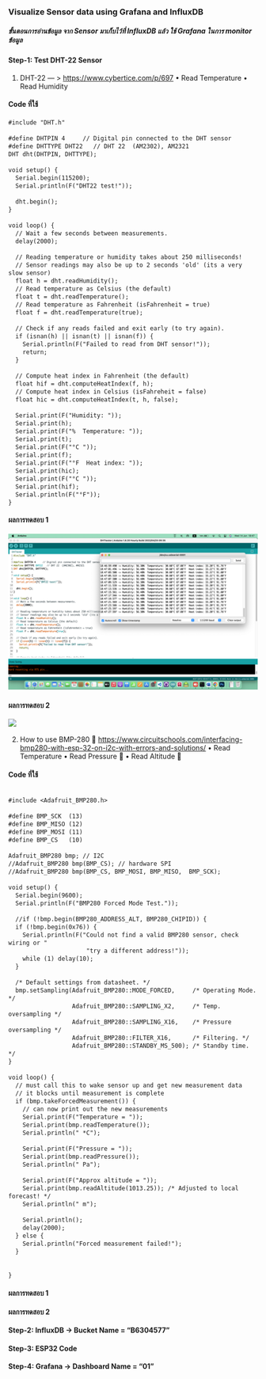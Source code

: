 ### Visualize Sensor data using Grafana and InfluxDB
##### ขั้นตอนการอ่านข้อมูล จาก Sensor มาเก็บไว้ที่ InfluxDB แล้ว ใช้ Grafana ในการ monitor ข้อมูล
#### Step-1: Test DHT-22 Sensor

1. DHT-22 — > https://www.cybertice.com/p/697
• Read Temperature
• Read Humidity

#### Code ที่ใช้
```
#include "DHT.h"

#define DHTPIN 4     // Digital pin connected to the DHT sensor
#define DHTTYPE DHT22   // DHT 22  (AM2302), AM2321
DHT dht(DHTPIN, DHTTYPE);

void setup() {
  Serial.begin(115200);
  Serial.println(F("DHT22 test!"));

  dht.begin();
}

void loop() {
  // Wait a few seconds between measurements.
  delay(2000);

  // Reading temperature or humidity takes about 250 milliseconds!
  // Sensor readings may also be up to 2 seconds 'old' (its a very slow sensor)
  float h = dht.readHumidity();
  // Read temperature as Celsius (the default)
  float t = dht.readTemperature();
  // Read temperature as Fahrenheit (isFahrenheit = true)
  float f = dht.readTemperature(true);

  // Check if any reads failed and exit early (to try again).
  if (isnan(h) || isnan(t) || isnan(f)) {
    Serial.println(F("Failed to read from DHT sensor!"));
    return;
  }

  // Compute heat index in Fahrenheit (the default)
  float hif = dht.computeHeatIndex(f, h);
  // Compute heat index in Celsius (isFahreheit = false)
  float hic = dht.computeHeatIndex(t, h, false);

  Serial.print(F("Humidity: "));
  Serial.print(h);
  Serial.print(F("%  Temperature: "));
  Serial.print(t);
  Serial.print(F("°C "));
  Serial.print(f);
  Serial.print(F("°F  Heat index: "));
  Serial.print(hic);
  Serial.print(F("°C "));
  Serial.print(hif);
  Serial.println(F("°F"));
}

```

#### ผลการทดสอบ 1
<img src= "https://github.com/panupongKanin/Embedded_Systems-2565/blob/main/image/Week05%20Grafana%20and%20InfluxDB/Step-1_Test%20DHT-22%20and%20BMP-280%20Sensor/DHT-22%20/s01-0101.png" />

#### ผลการทดสอบ 2
<img src= "https://github.com/panupongKanin/Embedded_Systems-2565/blob/main/image/Week05%20Grafana%20and%20InfluxDB/Step-1_Test%20DHT-22%20and%20BMP-280%20Sensor/DHT-22%20/s01-0102.png" />

2. How to use BMP-280  https://www.circuitschools.com/interfacing-bmp280-with-esp-32-on-i2c-with-errors-and-solutions/
• Read Temperature
• Read Pressure	 
• Read Altitude	

#### Code ที่ใช้
```

#include <Adafruit_BMP280.h>

#define BMP_SCK  (13)
#define BMP_MISO (12)
#define BMP_MOSI (11)
#define BMP_CS   (10)

Adafruit_BMP280 bmp; // I2C
//Adafruit_BMP280 bmp(BMP_CS); // hardware SPI
//Adafruit_BMP280 bmp(BMP_CS, BMP_MOSI, BMP_MISO,  BMP_SCK);

void setup() {
  Serial.begin(9600);
  Serial.println(F("BMP280 Forced Mode Test."));

  //if (!bmp.begin(BMP280_ADDRESS_ALT, BMP280_CHIPID)) {
  if (!bmp.begin(0x76)) {
    Serial.println(F("Could not find a valid BMP280 sensor, check wiring or "
                      "try a different address!"));
    while (1) delay(10);
  }

  /* Default settings from datasheet. */
  bmp.setSampling(Adafruit_BMP280::MODE_FORCED,     /* Operating Mode. */
                  Adafruit_BMP280::SAMPLING_X2,     /* Temp. oversampling */
                  Adafruit_BMP280::SAMPLING_X16,    /* Pressure oversampling */
                  Adafruit_BMP280::FILTER_X16,      /* Filtering. */
                  Adafruit_BMP280::STANDBY_MS_500); /* Standby time. */
}

void loop() {
  // must call this to wake sensor up and get new measurement data
  // it blocks until measurement is complete
  if (bmp.takeForcedMeasurement()) {
    // can now print out the new measurements
    Serial.print(F("Temperature = "));
    Serial.print(bmp.readTemperature());
    Serial.println(" *C");

    Serial.print(F("Pressure = "));
    Serial.print(bmp.readPressure());
    Serial.println(" Pa");

    Serial.print(F("Approx altitude = "));
    Serial.print(bmp.readAltitude(1013.25)); /* Adjusted to local forecast! */
    Serial.println(" m");

    Serial.println();
    delay(2000);
  } else {
    Serial.println("Forced measurement failed!");
  }


}

```
#### ผลการทดสอบ 1
#### ผลการทดสอบ 2


#### Step-2: InfluxDB → Bucket Name = “B6304577”

#### Step-3: ESP32 Code

#### Step-4: Grafana → Dashboard Name = “01”
